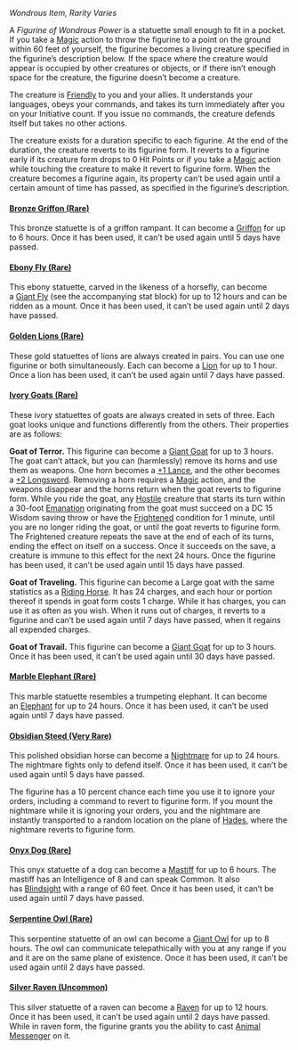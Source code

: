 _Wondrous Item, Rarity Varies_

A _Figurine of Wondrous Power_ is a statuette small enough to fit in a pocket. If you take a [Magic](https://www.dndbeyond.com/sources/dnd/free-rules/rules-glossary#MagicAction) action to throw the figurine to a point on the ground within 60 feet of yourself, the figurine becomes a living creature specified in the figurine’s description below. If the space where the creature would appear is occupied by other creatures or objects, or if there isn’t enough space for the creature, the figurine doesn’t become a creature.

The creature is [Friendly](https://www.dndbeyond.com/sources/dnd/free-rules/rules-glossary#FriendlyAttitude) to you and your allies. It understands your languages, obeys your commands, and takes its turn immediately after you on your Initiative count. If you issue no commands, the creature defends itself but takes no other actions.

The creature exists for a duration specific to each figurine. At the end of the duration, the creature reverts to its figurine form. It reverts to a figurine early if its creature form drops to 0 Hit Points or if you take a [Magic](https://www.dndbeyond.com/sources/dnd/free-rules/rules-glossary#MagicAction) action while touching the creature to make it revert to figurine form. When the creature becomes a figurine again, its property can’t be used again until a certain amount of time has passed, as specified in the figurine’s description.

#### [Bronze Griffon (Rare)](https://www.dndbeyond.com/magic-items/9228612-figurine-of-wondrous-power-bronze-griffon)

This bronze statuette is of a griffon rampant. It can become a [Griffon](https://www.dndbeyond.com/monsters/5195062-griffon) for up to 6 hours. Once it has been used, it can’t be used again until 5 days have passed.

#### [](https://www.dndbeyond.com/sources/dnd/dmg-2024/magic-items-a-z#EbonyFlyRare)[Ebony Fly (Rare)](https://www.dndbeyond.com/magic-items/9228613-figurine-of-wondrous-power-ebony-fly)

This ebony statuette, carved in the likeness of a horsefly, can become a [Giant Fly](https://www.dndbeyond.com/monsters/27750-giant-fly) (see the accompanying stat block) for up to 12 hours and can be ridden as a mount. Once it has been used, it can’t be used again until 2 days have passed.

#### [](https://www.dndbeyond.com/sources/dnd/dmg-2024/magic-items-a-z#GoldenLionsRare)[Golden Lions (Rare)](https://www.dndbeyond.com/magic-items/9228614-figurine-of-wondrous-power-golden-lions)

These gold statuettes of lions are always created in pairs. You can use one figurine or both simultaneously. Each can become a [Lion](https://www.dndbeyond.com/monsters/4775826-lion) for up to 1 hour. Once a lion has been used, it can’t be used again until 7 days have passed.

#### [](https://www.dndbeyond.com/sources/dnd/dmg-2024/magic-items-a-z#IvoryGoatsRare)[Ivory Goats (Rare)](https://www.dndbeyond.com/magic-items/9228615-figurine-of-wondrous-power-ivory-goats)

These ivory statuettes of goats are always created in sets of three. Each goat looks unique and functions differently from the others. Their properties are as follows:

**Goat of Terror.** This figurine can become a [Giant Goat](https://www.dndbeyond.com/monsters/4775819-giant-goat) for up to 3 hours. The goat can’t attack, but you can (harmlessly) remove its horns and use them as weapons. One horn becomes a [+1 Lance](https://www.dndbeyond.com/magic-items/5242-lance-1), and the other becomes a [+2 Longsword](https://www.dndbeyond.com/magic-items/5282-longsword-2). Removing a horn requires a [Magic](https://www.dndbeyond.com/sources/dnd/free-rules/rules-glossary#MagicAction) action, and the weapons disappear and the horns return when the goat reverts to figurine form. While you ride the goat, any [Hostile](https://www.dndbeyond.com/sources/dnd/free-rules/rules-glossary#HostileAttitude) creature that starts its turn within a 30-foot [Emanation](https://www.dndbeyond.com/sources/dnd/free-rules/rules-glossary#EmanationAreaofEffect) originating from the goat must succeed on a DC 15 Wisdom saving throw or have the [Frightened](https://www.dndbeyond.com/sources/dnd/free-rules/rules-glossary#FrightenedCondition) condition for 1 minute, until you are no longer riding the goat, or until the goat reverts to figurine form. The Frightened creature repeats the save at the end of each of its turns, ending the effect on itself on a success. Once it succeeds on the save, a creature is immune to this effect for the next 24 hours. Once the figurine has been used, it can’t be used again until 15 days have passed.

**Goat of Traveling.** This figurine can become a Large goat with the same statistics as a [Riding Horse](https://www.dndbeyond.com/monsters/4775839-riding-horse). It has 24 charges, and each hour or portion thereof it spends in goat form costs 1 charge. While it has charges, you can use it as often as you wish. When it runs out of charges, it reverts to a figurine and can’t be used again until 7 days have passed, when it regains all expended charges.

**Goat of Travail.** This figurine can become a [Giant Goat](https://www.dndbeyond.com/monsters/4775819-giant-goat) for up to 3 hours. Once it has been used, it can’t be used again until 30 days have passed.

#### [](https://www.dndbeyond.com/sources/dnd/dmg-2024/magic-items-a-z#MarbleElephantRare)[Marble Elephant (Rare)](https://www.dndbeyond.com/magic-items/9228616-figurine-of-wondrous-power-marble-elephant)

This marble statuette resembles a trumpeting elephant. It can become an [Elephant](https://www.dndbeyond.com/monsters/4775814-elephant) for up to 24 hours. Once it has been used, it can’t be used again until 7 days have passed.

#### [](https://www.dndbeyond.com/sources/dnd/dmg-2024/magic-items-a-z#ObsidianSteedVeryRare)[Obsidian Steed (Very Rare)](https://www.dndbeyond.com/magic-items/9228617-figurine-of-wondrous-power-obsidian-steed)

This polished obsidian horse can become a [Nightmare](https://www.dndbeyond.com/monsters/5195143-nightmare) for up to 24 hours. The nightmare fights only to defend itself. Once it has been used, it can’t be used again until 5 days have passed.

The figurine has a 10 percent chance each time you use it to ignore your orders, including a command to revert to figurine form. If you mount the nightmare while it is ignoring your orders, you and the nightmare are instantly transported to a random location on the plane of [Hades](https://www.dndbeyond.com/sources/dnd/dmg-2024/cosmology#Hades), where the nightmare reverts to figurine form.

#### [](https://www.dndbeyond.com/sources/dnd/dmg-2024/magic-items-a-z#OnyxDogRare)[Onyx Dog (Rare)](https://www.dndbeyond.com/magic-items/9228618-figurine-of-wondrous-power-onyx-dog)

This onyx statuette of a dog can become a [Mastiff](https://www.dndbeyond.com/monsters/4775828-mastiff) for up to 6 hours. The mastiff has an Intelligence of 8 and can speak Common. It also has [Blindsight](https://www.dndbeyond.com/sources/dnd/free-rules/rules-glossary#Blindsight) with a range of 60 feet. Once it has been used, it can’t be used again until 7 days have passed.

#### [](https://www.dndbeyond.com/sources/dnd/dmg-2024/magic-items-a-z#SerpentineOwlRare)[Serpentine Owl (Rare)](https://www.dndbeyond.com/magic-items/9228619-figurine-of-wondrous-power-serpentine-owl)

This serpentine statuette of an owl can become a [Giant Owl](https://www.dndbeyond.com/monsters/5195024-giant-owl) for up to 8 hours. The owl can communicate telepathically with you at any range if you and it are on the same plane of existence. Once it has been used, it can’t be used again until 2 days have passed.

#### [](https://www.dndbeyond.com/sources/dnd/dmg-2024/magic-items-a-z#SilverRavenUncommon)[Silver Raven (Uncommon)](https://www.dndbeyond.com/magic-items/9228620-figurine-of-wondrous-power-silver-raven)

This silver statuette of a raven can become a [Raven](https://www.dndbeyond.com/monsters/4775837-raven) for up to 12 hours. Once it has been used, it can’t be used again until 2 days have passed. While in raven form, the figurine grants you the ability to cast [Animal Messenger](https://www.dndbeyond.com/spells/2618850-animal-messenger) on it.
